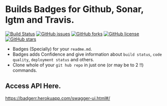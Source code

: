 # Builds Badges for Github, Sonar, lgtm and Travis.


[![Build Status](https://travis-ci.org/Akash-Mittal/badger.svg?branch=master)](https://travis-ci.org/Akash-Mittal/badger)
[![GitHub issues](https://img.shields.io/github/issues/Akash-Mittal/badger.svg)](https://github.com/Akash-Mittal/badger/issues)
[![GitHub forks](https://img.shields.io/github/forks/Akash-Mittal/badger.svg)](https://github.com/Akash-Mittal/badger/network)
[![GitHub license](https://img.shields.io/github/license/Akash-Mittal/badger.svg)](https://github.com/Akash-Mittal/badger/blob/master/LICENSE)
[![GitHub stars](https://img.shields.io/github/stars/Akash-Mittal/badger.svg)](https://github.com/Akash-Mittal/badger/stargazers)

* Badges (Specially) for your `readme.md`.
* Badges adds Confidence and give information about `build status`, `code quality`, `deployment status` and others.
* Clone whole of your `git hub repo` in just one (or may be to 2 !!) commands.

## Access API Here.

https://badgerr.herokuapp.com/swagger-ui.html#/
